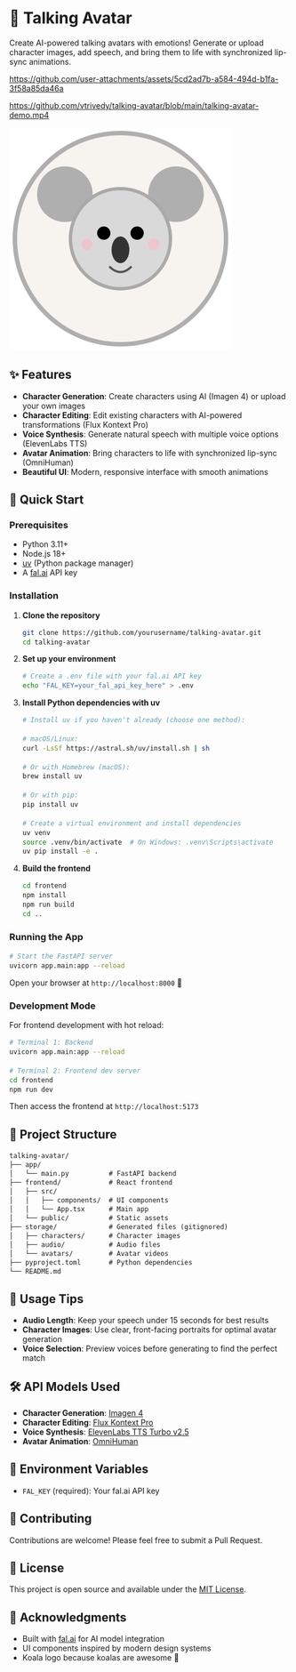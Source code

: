 # 🐨 Talking Avatar

Create AI-powered talking avatars with emotions! Generate or upload character images, add speech, and bring them to life with synchronized lip-sync animations.


https://github.com/user-attachments/assets/5cd2ad7b-a584-494d-b1fa-3f58a85da46a


https://github.com/vtrivedy/talking-avatar/blob/main/talking-avatar-demo.mp4

![Koala Logo](koala-logo.svg)

## ✨ Features

- **Character Generation**: Create characters using AI (Imagen 4) or upload your own images
- **Character Editing**: Edit existing characters with AI-powered transformations (Flux Kontext Pro)
- **Voice Synthesis**: Generate natural speech with multiple voice options (ElevenLabs TTS)
- **Avatar Animation**: Bring characters to life with synchronized lip-sync (OmniHuman)
- **Beautiful UI**: Modern, responsive interface with smooth animations

## 🚀 Quick Start

### Prerequisites

- Python 3.11+
- Node.js 18+
- [uv](https://github.com/astral-sh/uv) (Python package manager)
- A [fal.ai](https://fal.ai) API key

### Installation

1. **Clone the repository**
   ```bash
   git clone https://github.com/yourusername/talking-avatar.git
   cd talking-avatar
   ```

2. **Set up your environment**
   ```bash
   # Create a .env file with your fal.ai API key
   echo "FAL_KEY=your_fal_api_key_here" > .env
   ```

3. **Install Python dependencies with uv**
   ```bash
   # Install uv if you haven't already (choose one method):
   
   # macOS/Linux:
   curl -LsSf https://astral.sh/uv/install.sh | sh
   
   # Or with Homebrew (macOS):
   brew install uv
   
   # Or with pip:
   pip install uv

   # Create a virtual environment and install dependencies
   uv venv
   source .venv/bin/activate  # On Windows: .venv\Scripts\activate
   uv pip install -e .
   ```

4. **Build the frontend**
   ```bash
   cd frontend
   npm install
   npm run build
   cd ..
   ```

### Running the App

```bash
# Start the FastAPI server
uvicorn app.main:app --reload
```

Open your browser at `http://localhost:8000` 🎉

### Development Mode

For frontend development with hot reload:

```bash
# Terminal 1: Backend
uvicorn app.main:app --reload

# Terminal 2: Frontend dev server
cd frontend
npm run dev
```

Then access the frontend at `http://localhost:5173`

## 📁 Project Structure

```
talking-avatar/
├── app/
│   └── main.py          # FastAPI backend
├── frontend/            # React frontend
│   ├── src/
│   │   ├── components/  # UI components
│   │   └── App.tsx      # Main app
│   └── public/          # Static assets
├── storage/             # Generated files (gitignored)
│   ├── characters/      # Character images
│   ├── audio/           # Audio files
│   └── avatars/         # Avatar videos
├── pyproject.toml       # Python dependencies
└── README.md
```

## 🎯 Usage Tips

- **Audio Length**: Keep your speech under 15 seconds for best results
- **Character Images**: Use clear, front-facing portraits for optimal avatar generation
- **Voice Selection**: Preview voices before generating to find the perfect match

## 🛠️ API Models Used

- **Character Generation**: [Imagen 4](https://fal.ai/models/fal-ai/imagen4/preview)
- **Character Editing**: [Flux Kontext Pro](https://fal.ai/models/fal-ai/flux-pro/kontext)
- **Voice Synthesis**: [ElevenLabs TTS Turbo v2.5](https://fal.ai/models/fal-ai/elevenlabs/tts/turbo-v2.5)
- **Avatar Animation**: [OmniHuman](https://fal.ai/models/fal-ai/bytedance/omnihuman)

## 🔑 Environment Variables

- `FAL_KEY` (required): Your fal.ai API key

## 🤝 Contributing

Contributions are welcome! Please feel free to submit a Pull Request.

## 📄 License

This project is open source and available under the [MIT License](LICENSE).

## 🙏 Acknowledgments

- Built with [fal.ai](https://fal.ai) for AI model integration
- UI components inspired by modern design systems
- Koala logo because koalas are awesome 🐨
